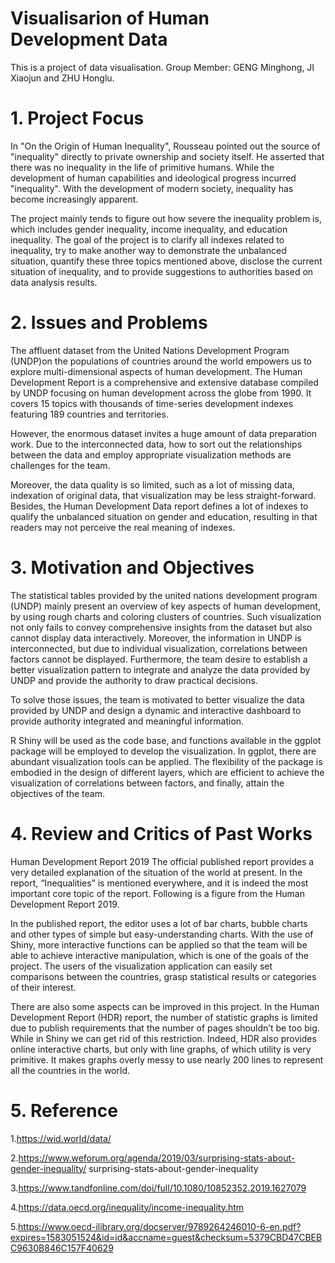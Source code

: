 # Visualisarion of Human Development Data
This is a project of data visualisation. 
Group Member: GENG Minghong, JI Xiaojun and ZHU Honglu.

# 1. Project Focus
In "On the Origin of Human Inequality", Rousseau pointed out the source of "inequality" directly to private ownership and society itself. He asserted that there was no inequality in the life of primitive humans. While the development of human capabilities and ideological progress incurred "inequality". With the development of modern society, inequality has become increasingly apparent. 

The project mainly tends to figure out how severe the inequality problem is, which includes gender inequality, income inequality, and education inequality. The goal of the project is to clarify all indexes related to inequality, try to make another way to demonstrate the unbalanced situation, quantify these three topics mentioned above, disclose the current situation of inequality, and to provide suggestions to authorities based on data analysis results. 

# 2. Issues and Problems
The affluent dataset from the United Nations Development Program (UNDP)on the populations of countries around the world empowers us to explore multi-dimensional aspects of human development. The Human Development Report is a comprehensive and extensive database compiled by UNDP focusing on human development across the globe from 1990. It covers 15 topics with thousands of time-series development indexes featuring 189 countries and territories. 

However, the enormous dataset invites a huge amount of data preparation work. Due to the interconnected data, how to sort out the relationships between the data and employ appropriate visualization methods are challenges for the team.

Moreover, the data quality is so limited, such as a lot of missing data, indexation of original data, that visualization may be less straight-forward. Besides, the Human Development Data report defines a lot of indexes to qualify the unbalanced situation on gender and education, resulting in that readers may not perceive the real meaning of indexes.

# 3. Motivation and Objectives
The statistical tables provided by the united nations development program (UNDP) mainly present an overview of key aspects of human development, by using rough charts and coloring clusters of countries. Such visualization not only fails to convey comprehensive insights from the dataset but also cannot display data interactively. Moreover, the information in UNDP is interconnected, but due to individual visualization, correlations between factors cannot be displayed. Furthermore, the team desire to establish a better visualization pattern to integrate and analyze the data provided by UNDP and provide the authority to draw practical decisions.

To solve those issues, the team is motivated to better visualize the data provided by UNDP and design a dynamic and interactive dashboard to provide authority integrated and meaningful information.

R Shiny will be used as the code base, and functions available in the ggplot package will be employed to develop the visualization. In ggplot, there are abundant visualization tools can be applied. The flexibility of the package is embodied in the design of different layers, which are efficient to achieve the visualization of correlations between factors, and finally, attain the objectives of the team. 

# 4. Review and Critics of Past Works
Human Development Report 2019
The official published report provides a very detailed explanation of the situation of the world at present. In the report, “Inequalities” is mentioned everywhere, and it is indeed the most important core topic of the report. Following is a figure from the Human Development Report 2019. 

In the published report, the editor uses a lot of bar charts, bubble charts and other types of simple but easy-understanding charts. 
With the use of Shiny, more interactive functions can be applied so that the team will be able to achieve interactive manipulation, which is one of the goals of the project. The users of the visualization application can easily set comparisons between the countries, grasp statistical results or categories of their interest. 

There are also some aspects can be improved in this project. In the Human Development Report (HDR) report, the number of statistic graphs is limited due to publish requirements that the number of pages shouldn’t be too big. While in Shiny we can get rid of this restriction. Indeed, HDR also provides online interactive charts, but only with line graphs, of which utility is very primitive. It makes graphs overly messy to use nearly 200 lines to represent all the countries in the world.


# 5. Reference

1.https://wid.world/data/

2.https://www.weforum.org/agenda/2019/03/surprising-stats-about-gender-inequality/ surprising-stats-about-gender-inequality

3.https://www.tandfonline.com/doi/full/10.1080/10852352.2019.1627079

4.https://data.oecd.org/inequality/income-inequality.htm

5.https://www.oecd-ilibrary.org/docserver/9789264246010-6-en.pdf?expires=1583051524&id=id&accname=guest&checksum=5379CBD47CBEBC9630B846C157F40629
